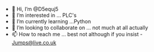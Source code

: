 - 👋 Hi, I’m @D5equj5
- 👀 I’m interested in ... PLC's
- 🌱 I’m currently learning ...Python
- 💞️ I’m looking to collaborate on ... not much at all actually
- 📫 How to reach me ... best not although if you insist - Jumps@live.co.uk

<!---
D5equj5/D5equj5 is a ✨ special ✨ repository because its `README.md` (this file) appears on your GitHub profile.
You can click the Preview link to take a look at your changes.
--->
